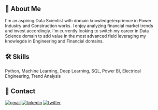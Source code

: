 
## 🚀 About Me
I'm an aspiring Data Scientist with domain knowledge/exprience in Power Industry and Construction works. I enjoy analyzing financial market trends and invest accordingly. I'm currently looking to switch my career in Data Science domain to add value in the most advanced field leveraging my knowlegde in Engineering and Financial domains.


## 🛠 Skills
Python, Machine Learning, Deep Learning, SQL, Power BI, Electrical Engineering, Trend Analysis


## 🔗 Contact
[![gmail](https://img.shields.io/badge/Gmail-D14836?style=for-the-badge&logo=gmail&logoColor=white)](tahazafar96@gmail.com/) [![linkedin](https://img.shields.io/badge/linkedin-0A66C2?style=for-the-badge&logo=linkedin&logoColor=white)](https://www.linkedin.com/in/tahazafar96/) [![twitter](https://img.shields.io/badge/twitter-1DA1F2?style=for-the-badge&logo=twitter&logoColor=white)](https://twitter.com/tahazafar) 

